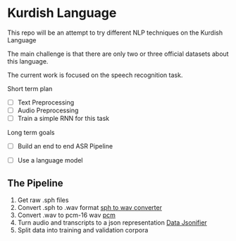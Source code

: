 # Kurdish Language

This repo will be an attempt to try different NLP techniques on the Kurdish Language

The main challenge is that there are only two or three official datasets about this language.

The current work is focused on the speech recognition task.

Short term plan

- [ ] Text Preprocessing
- [ ] Audio Preprocessing
- [ ] Train a simple RNN for this task

Long term goals

- [ ] Build an end to end ASR Pipeline
- [ ] Use a language model


## The Pipeline

1. Get raw .sph files
2. Convert .sph to .wav format [sph to wav converter](./utils/sph-to-wav.sh)
3. Convert .wav to pcm-16 wav [pcm](./utils/convert_audio_pcm.py)
4. Turn audio and transcripts to a json representation [Data Jsonifier](./utils/data_jsonifier.py)
5. Split data into training and validation corpora
